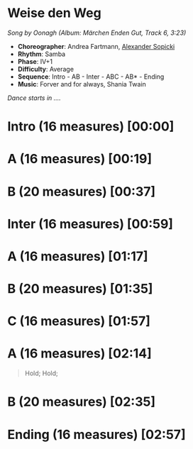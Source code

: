 # Weise den Weg
*Song by Oonagh (Album: Märchen Enden Gut, Track 6, 3:23)*

* **Choreographer**: Andrea Fartmann, [Alexander Sopicki](mailto:cuesheets@gmx.net "cuesheets@gmx.net")
* **Rhythm**: Samba
* **Phase**: IV+1
* **Difficulty**: Average
* **Sequence**: Intro - AB - Inter - ABC - AB* - Ending
* **Music**: Forver and for always, Shania Twain

*Dance starts in ....*

# Intro (16 measures) [00:00]


# A (16 measures) [00:19]


# B (20 measures) [00:37]


# Inter (16 measures) [00:59]


# A (16 measures) [01:17]


# B (20 measures) [01:35]


# C (16 measures) [01:57]


# A (16 measures) [02:14]


<!-- 2 measure pause -->
> Hold; Hold;


# B (20 measures) [02:35]


# Ending (16 measures) [02:57]
